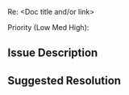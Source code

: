 
Re: <Doc title and/or link>

Priority (Low Med High): 

## Issue Description

## Suggested Resolution
